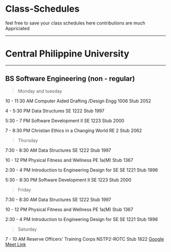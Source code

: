# Class-Schedules
feel free to save your class schedules here
contributions are much Appriciated

-----------------------------------------------------------

# Central Philippine University
-----------------------------------------
## BS Software Engineering (non - regular)

> Monday and tuesday

10 - 11:30 AM
Computer Aided Drafting /Design
Engg 1006
Stub 2052

4 - 5:30 PM
Data Structures
SE 1222
Stub 1997

5:30 - 7 PM
Software Development II
SE 1223
Stub 2000

7 - 8:30 PM
Christian Ethics in a Changing World
RE 2
Stub 2062

> Thursday

7:30 - 8:30 AM
Data Structures
SE 1222
Stub 1997

10 - 12 PM
Physical Fitness and Wellness
PE 1a(M)
Stub 1367

2:30 - 4 PM
Introduction to Engineering Design for SE
SE 1221
Stub 1996

5:30 - 8:30 PM
Software Development II
SE 1223
Stub 2000

> Friday

7:30 - 8:30 AM
Data Structures
SE 1222
Stub 1997

10 - 12 PM
Physical Fitness and Wellness
PE 1a(M)
Stub 1367

2:30 - 4 PM
Introduction to Engineering Design for SE
SE 1221
Stub 1996

> Saturday

7 - 10 AM
Reserve Officers' Training Corps
NSTP2-ROTC
Stub 1822
[Google Meet Link](https://meet.google.com/udy-qhnw-gcz)

